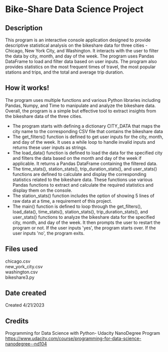 # Bike-Share Data Science Project

## Description
This program is an interactive console application designed to provide descriptive statistical analysis on the bikeshare data for three cities - Chicago, New York City, and Washington. It interacts with the user to filter the data by city, month, and day of the week. The program uses Pandas DataFrame to load and filter data based on user inputs. The program also provides statistics on the most frequent times of travel, the most popular stations and trips, and the total and average trip duration.

## How it works!
The program uses multiple functions and various Python libraries including Pandas, Numpy, and Time to manipulate and analyze the bikeshare data. Overall, the program is a simple but effective tool to extract insights from the bikeshare data of the three cities.
- The program starts with defining a dictionary CITY_DATA that maps the city name to the corresponding CSV file that contains the bikeshare data
- The get_filters() function is defined to get user inputs for the city, month, and day of the week. It uses a while loop to handle invalid inputs and returns these user inputs as strings.
- The load_data() function is defined to load the data for the specified city and filters the data based on the month and day of the week if applicable. It returns a Pandas DataFrame containing the filtered data.
- The time_stats(), station_stats(), trip_duration_stats(), and user_stats() functions are defined to calculate and display the corresponding statistics related to the bikeshare data. These functions use various Pandas functions to extract and calculate the required statistics and display them on the console.
- The station_stats() function includes the option of showing 5 lines of raw data at a time, a requirement of this project.
- The main() function is defined to loop through the get_filters(), load_data(), time_stats(), station_stats(), trip_duration_stats(), and user_stats() functions to analyze the bikeshare data for the specified city, month, and day of the week. It then prompts the user to restart the program or not. If the user inputs 'yes', the program starts over. If the user inputs 'no', the program exits.

## Files used
chicago.csv <Br>
new_york_city.csv <Br>
washington.csv <Br>
bikeshare3.py <Br>


## Date created
Created 4/21/2023

## Credits
Programming for Data Science with Python- Udacity NanoDegree Program
https://www.udacity.com/course/programming-for-data-science-nanodegree--nd104

